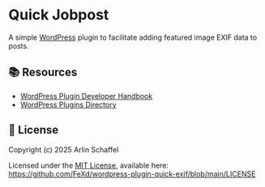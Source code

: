 # Quick Jobpost
A simple [WordPress](https://wordpress.org) plugin to facilitate adding featured image EXIF data to posts.

## 📚 Resources
- [WordPress Plugin Developer Handbook](https://developer.wordpress.org/plugins/)
- [WordPress Plugins Directory](https://wordpress.org/plugins/)

## 📜 License
Copyright (c) 2025 Arlin Schaffel

Licensed under the [MIT License](https://choosealicense.com/licenses/mit/), available here:
https://github.com/FeXd/wordpress-plugin-quick-exif/blob/main/LICENSE
